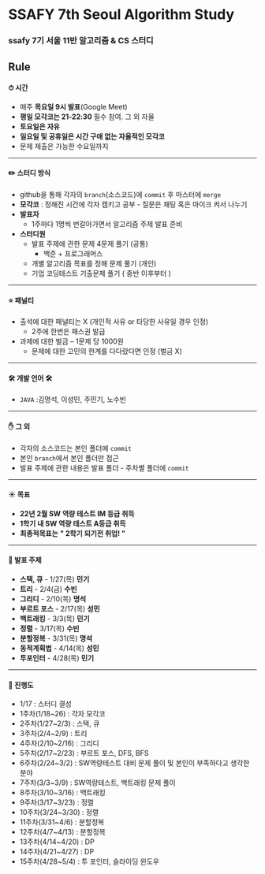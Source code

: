 # SSAFY 7th Seoul Algorithm Study

### ssafy 7기 서울 11반 알고리즘 & CS 스터디

## Rule

#### ⏱ 시간

- 매주 **목요일 9시 발표**(Google Meet)
- **평일 모각코는 21-22:30** 필수 참여. 그 외 자율
- **토요일은 자유**
- **일요일 및 공휴일은 시간 구애 없는 자율적인 모각코**
- 문제 제출은 가능한 수요일까지

---

#### ✏️ 스터디 방식

- github을 통해 각자의 `branch`(소스코드)에 `commit` 후 마스터에 `merge`
- **모각코** : 정해진 시간에 각자 캠키고 공부 - 질문은 채팅 혹은 마이크 켜서 나누기
- **발표자**
  - 1주마다 1명씩 번갈아가면서 알고리즘 주제 발표 준비
- **스터디원**
  - 발표 주제에 관한 문제 4문제 풀기 (공통)
    - 백준 + 프로그래머스
  - 개별 알고리즘 목표를 정해 문제 풀기 (개인)
  - 기업 코딩테스트 기출문제 풀기 ( 중반 이후부터 )

---

#### ⭐️ 패널티

- 출석에 대한 패널티는 X (개인적 사유 or 타당한 사유일 경우 인정)
  - 2주에 한번은 패스권 발급
- 과제에 대한 벌금 – 1문제 당 1000원
  - 문제에 대한 고민의 한계를 다다랐다면 인정 (벌금 X)

---

#### 🛠 개발 언어 🛠

- `JAVA` :김명석, 이성민, 주민기, 노수빈

---

#### :hand: 그 외​

- 각자의 소스코드는 본인 폴더에 `commit`
- 본인 `branch`에서 본인 폴더만 접근
- 발표 주제에 관한 내용은 발표 폴더 - 주차별 폴더에 `commit`

---

#### ☀️ 목표

- **22년 2월 SW 역량 테스트 IM 등급 취득**
- **1학기 내 SW 역량 테스트 A등급 취득**
- **최종적목표는** **" 2학기 되기전 취업! "**

---

#### 📌 발표 주제

- **스택, 큐** - 1/27(목) **민기**
- **트리** - 2/4(금) **수빈**
- **그리디** - 2/10(목) **명석**
- **부르트 포스** - 2/17(목) **성민**
- **백트래킹** - 3/3(목) **민기**
- **정렬** - 3/17(목) **수빈**
- **분할정복** - 3/31(목) **명석**
- **동적계획법** - 4/14(목) **성민**
- **투포인터** - 4/28(목) **민기**

---

#### :gift: 진행도

- 1/17 : 스터디 결성
- 1주차(1/18~26) : 각자 모각코
- 2주차(1/27~2/3) : 스택, 큐
- 3주차(2/4~2/9) : 트리
- 4주차(2/10~2/16) : 그리디
- 5주차(2/17~2/23) : 부르트 포스, DFS, BFS
- 6주차(2/24~3/2) : SW역량테스트 대비 문제 풀이 및 본인이 부족하다고 생각한 분야
- 7주차(3/3~3/9) : SW역량테스트, 백트래킹 문제 풀이
- 8주차(3/10~3/16) : 백트래킹
- 9주차(3/17~3/23) : 정렬
- 10주차(3/24~3/30) : 정렬
- 11주차(3/31~4/6) : 분할정복
- 12주차(4/7~4/13) : 분할정복
- 13주차(4/14~4/20) : DP
- 14주차(4/21~4/27) : DP
- 15주차(4/28~5/4) : 투 포인터, 슬라이딩 윈도우
